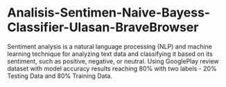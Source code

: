 # Analisis-Sentimen-Naive-Bayess-Classifier-Ulasan-BraveBrowser
Sentiment analysis is a natural language processing (NLP) and machine learning technique for analyzing text data and classifying it based on its sentiment, such as positive, negative, or neutral. Using GooglePlay review dataset with model accuracy results reaching 80% with two labels - 20% Testing Data and 80% Training Data.
